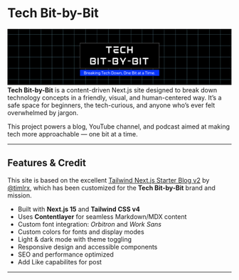 # Tech Bit-by-Bit

![Tech Bit-by-Bit](./public/static/images/tbbb-banner-patreon.png)
**Tech Bit-by-Bit** is a content-driven Next.js site designed to break down technology concepts in a friendly, visual, and human-centered way. It’s a safe space for beginners, the tech-curious, and anyone who’s ever felt overwhelmed by jargon.

This project powers a blog, YouTube channel, and podcast aimed at making tech more approachable — one bit at a time.

---

## Features & Credit

This site is based on the excellent [Tailwind Next.js Starter Blog v2](https://github.com/timlrx/tailwind-nextjs-starter-blog) by [@timlrx](https://github.com/timlrx), which has been customized for the **Tech Bit-by-Bit** brand and mission.

- Built with **Next.js 15** and **Tailwind CSS v4**
- Uses **Contentlayer** for seamless Markdown/MDX content
- Custom font integration: _Orbitron_ and _Work Sans_
- Custom colors for fonts and display modes 
- Light & dark mode with theme toggling
- Responsive design and accessible components
- SEO and performance optimized
- Add Like capabilites for post

---

